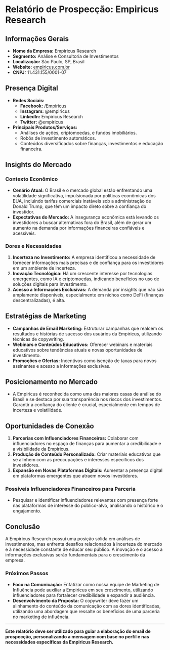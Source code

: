 # Relatório de Prospecção: Empiricus Research

## Informações Gerais
- **Nome da Empresa:** Empiricus Research
- **Segmento:** Análise e Consultoria de Investimentos
- **Localização:** São Paulo, SP, Brasil
- **Website:** [empiricus.com.br](https://www.empiricus.com.br)
- **CNPJ:** 11.431.155/0001-07

## Presença Digital
- **Redes Sociais:**
  - **Facebook:** /Empiricus
  - **Instagram:** @empiricus
  - **LinkedIn:** Empiricus Research
  - **Twitter:** @empiricus
- **Principais Produtos/Serviços:**
  - Análises de ações, criptomoedas, e fundos imobiliários.
  - Robôs de investimento automáticos.
  - Conteúdos diversificados sobre finanças, investimentos e educação financeira.

## Insights do Mercado
### Contexto Econômico
- **Cenário Atual:** O Brasil e o mercado global estão enfrentando uma volatilidade significativa, impulsionada por políticas econômicas dos EUA, incluindo tarifas comerciais instáveis sob a administração de Donald Trump, que têm um impacto direto sobre a confiança do investidor.
- **Expectativas do Mercado:** A insegurança econômica está levando os investidores a buscar alternativas fora do Brasil, além de gerar um aumento na demanda por informações financeiras confiáveis e acessíveis.

### Dores e Necessidades
1. **Incerteza no Investimento:** A empresa identificou a necessidade de fornecer informações mais precisas e de confiança para os investidores em um ambiente de incerteza.
2. **Inovação Tecnológica:** Há um crescente interesse por tecnologias emergentes, como IA e criptomoedas, indicando benefícios no uso de soluções digitais para investimento.
3. **Acesso a Informações Exclusivas:** A demanda por insights que não são amplamente disponíveis, especialmente em nichos como DeFi (finanças descentralizadas), é alta.

## Estratégias de Marketing
- **Campanhas de Email Marketing:** Estruturar campanhas que realcem os resultados e histórias de sucesso dos usuários da Empiricus, utilizando técnicas de copywriting.
- **Webinars e Conteúdos Educativos:** Oferecer webinars e materiais educativos sobre tendências atuais e novas oportunidades de investimento.
- **Promoções e Ofertas:** Incentivos como isenção de taxas para novos assinantes e acesso a informações exclusivas.

## Posicionamento no Mercado
- A Empiricus é reconhecida como uma das maiores casas de análise do Brasil e se destaca por sua transparência nos riscos dos investimentos. Garantir a confiança do cliente é crucial, especialmente em tempos de incerteza e volatilidade.

## Oportunidades de Conexão
1. **Parcerias com Influenciadores Financeiros:** Colaborar com influenciadores no espaço de finanças para aumentar a credibilidade e a visibilidade da Empiricus.
2. **Produção de Conteúdo Personalizado:** Criar materiais educativos que se alinhem com as preocupações e interesses específicos dos investidores.
3. **Expansão em Novas Plataformas Digitais:** Aumentar a presença digital em plataformas emergentes que atraem novos investidores.

### Possíveis Influenciadores Financeiros para Parceria
- Pesquisar e identificar influenciadores relevantes com presença forte nas plataformas de interesse do público-alvo, analisando o histórico e o engajamento.

## Conclusão
A Empiricus Research possui uma posição sólida em análises de investimentos, mas enfrenta desafios relacionados à incerteza do mercado e à necessidade constante de educar seu público. A inovação e o acesso a informações exclusivas serão fundamentais para o crescimento da empresa. 

### Próximos Passos
- **Foco na Comunicação:** Enfatizar como nossa equipe de Marketing de Influência pode auxiliar a Empiricus em seu crescimento, utilizando influenciadores para fortalecer credibilidade e expandir a audiência.
- **Desenvolvimento da Proposta:** O copywriter deve fazer um alinhamento do conteúdo da comunicação com as dores identificadas, utilizando uma abordagem que ressalte os benefícios de uma parceria no marketing de influência.

--- 

**Este relatório deve ser utilizado para guiar a elaboração do email de prospecção, personalizando a mensagem com base no perfil e nas necessidades específicas da Empiricus Research.**